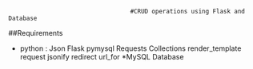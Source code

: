                                       #CRUD operations using Flask and Database
##Requirements
* python : Json
           Flask
           pymysql
           Requests
           Collections
           render_template
           request
           jsonify
           redirect
           url_for
*MySQL Database


